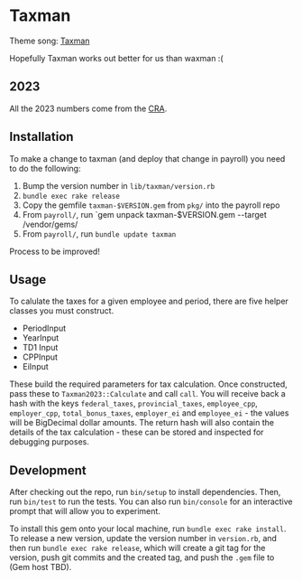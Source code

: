 # Taxman

Theme song: [Taxman](https://www.youtube.com/watch?v=l0zaebtU-CA)

Hopefully Taxman works out better for us than waxman :(


## 2023

All the 2023 numbers come from the [CRA](https://www.canada.ca/en/revenue-agency/services/forms-publications/payroll/t4127-payroll-deductions-formulas/t4127-jan/t4127-jan-payroll-deductions-formulas-computer-programs.html#toc38).

## Installation

To make a change to taxman (and deploy that change in payroll) you need to do the following:

1. Bump the version number in `lib/taxman/version.rb`
2. `bundle exec rake release`
3. Copy the gemfile `taxman-$VERSION.gem` from `pkg/` into the payroll repo
4. From `payroll/`, run `gem unpack taxman-$VERSION.gem --target /vendor/gems/
5. From `payroll/`, run `bundle update taxman`

Process to be improved!

## Usage

To calulate the taxes for a given employee and period, there are five helper classes you must construct.

  - PeriodInput
  - YearInput
  - TD1 Input
  - CPPInput
  - EiInput

These build the required parameters for tax calculation.  Once constructed, pass these to `Taxman2023::Calculate` and call `call`.  You will receive back a hash with the keys `federal_taxes`, `provincial_taxes`, `employee_cpp`, `employer_cpp`, `total_bonus_taxes`, `employer_ei` and `employee_ei` - the values will be BigDecimal dollar amounts.  The return hash will also contain the details of the tax calculation - these can be stored and inspected for debugging purposes.

## Development

After checking out the repo, run `bin/setup` to install dependencies. Then, run `bin/test` to run the tests. You can also run `bin/console` for an interactive prompt that will allow you to experiment.

To install this gem onto your local machine, run `bundle exec rake install`. To release a new version, update the version number in `version.rb`, and then run `bundle exec rake release`, which will create a git tag for the version, push git commits and the created tag, and push the `.gem` file to (Gem host TBD).
